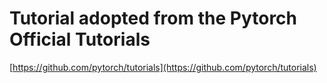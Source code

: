 # Tutorial adopted from the Pytorch Official Tutorials


[https://github.com/pytorch/tutorials](https://github.com/pytorch/tutorials)
